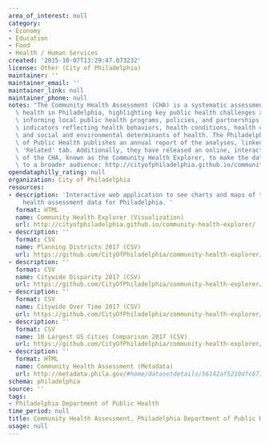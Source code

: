 ```yaml
---
area_of_interest: null
category:
- Economy
- Education
- Food
- Health / Human Services
created: '2015-10-07T13:29:47.073232'
license: Other (City of Philadelphia)
maintainer: ''
maintainer_email: ''
maintainer_link: null
maintainer_phone: null
notes: "The Community Health Assessment (CHA) is a systematic assessment of population\
  \ health in Philadelphia, highlighting key public health challenges and assets and\
  \ informing local public health programs, policies, and partnerships. The CHA includes\
  \ indicators reflecting health behaviors, health conditions, health care factors,\
  \ and social and environmental determinants of health. The Philadelphia Department\
  \ of Public Health publishes an annual report of the analyses, linked to under the\
  \ 'Related' tab. Additionally, they have released an online, interactive version\
  \ of the CHA, known as the Community Health Explorer, to make the data more accessible\
  \ to a broader audience: http://cityofphiladelphia.github.io/community-health-explorer/\r\n\r\n\r\n"
opendataphilly_rating: null
organization: City of Philadelphia
resources:
- description: 'Interactive web application to see charts and maps of the community
    health assessment data for Philadelphia. '
  format: HTML
  name: Community Health Explorer (Visualization)
  url: http://cityofphiladelphia.github.io/community-health-explorer/
- description: ''
  format: CSV
  name: Planning Districts 2017 (CSV)
  url: https://github.com/CityOfPhiladelphia/community-health-explorer/raw/gh-pages/_data/2017/planning_district.csv
- description: ''
  format: CSV
  name: Citywide Disparity 2017 (CSV)
  url: https://github.com/CityOfPhiladelphia/community-health-explorer/raw/gh-pages/_data/2017/racial_disparity.csv
- description: ''
  format: CSV
  name: Citywide Over Time 2017 (CSV)
  url: https://github.com/CityOfPhiladelphia/community-health-explorer/raw/gh-pages/_data/2017/citywide_over_time.csv
- description: ''
  format: CSV
  name: 10 Largest US Cities Comparison 2017 (CSV)
  url: https://github.com/CityOfPhiladelphia/community-health-explorer/raw/gh-pages/_data/2017/top_10_cities.csv
- description: ''
  format: HTML
  name: Community Health Assessment (Metadata)
  url: http://metadata.phila.gov/#home/datasetdetails/56142af5210dfc8711e84a7f/
schema: philadelphia
source: ''
tags:
- Philadelphia Department of Public Health
time_period: null
title: Community Health Assessment, Philadelphia Department of Public Health
usage: null
---
```

